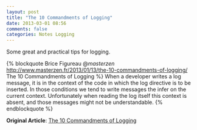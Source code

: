 ```yaml
---
layout: post
title: "The 10 Commandments of Logging"
date: 2013-03-01 08:56
comments: false
categories: Notes Logging
---
```


Some great and practical tips for logging.

{% blockquote Brice Figureau @_masterzen_ http://www.masterzen.fr/2013/01/13/the-10-commandments-of-logging/ The 10 Commandments of Logging %}
When a developer writes a log message, it is in the context of the code in which the log directive is to be inserted. In those conditions we tend to write messages the infer on the current context. Unfortunately when reading the log itself this context is absent, and those messages might not be understandable.
{% endblockquote %}

**Original Article**: [The 10 Commandments of Logging](http://www.masterzen.fr/2013/01/13/the-10-commandments-of-logging/)
